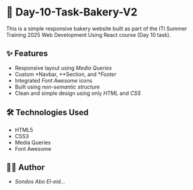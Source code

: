 # 🍞 Day-10-Task-Bakery-V2

This is a simple responsive bakery website built as part of the ITI Summer Training 2025 Web Development Using React course (Day 10 task). 

## ✨ Features

- Responsive layout using *Media Queries*
- Custom *Navbar, **Section, and **Footer*
- Integrated *Font Awesome* icons
- Built using *non-semantic structure* 
- Clean and simple design using only *HTML* and *CSS*


## 🛠 Technologies Used

- HTML5  
- CSS3  
- Media Queries  
- Font Awesome

## 👩‍💻 Author

- *Sondos Abo El-eid...*  

